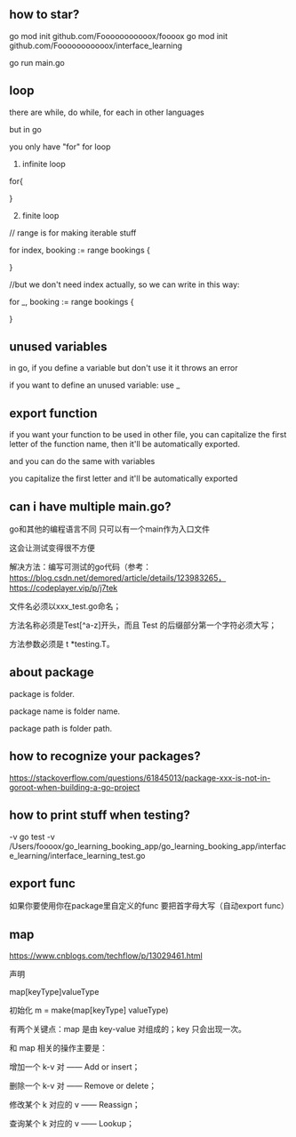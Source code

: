 ## how to star?

go mod init github.com/Fooooooooooox/foooox
go mod init github.com/Fooooooooooox/interface_learning


go run main.go


## loop

there are while, do while, for each in other languages

but in go 

you only have "for" for loop

1. infinite loop

for{
    
}

2. finite loop

 
// range is for making iterable stuff

for index, booking := range bookings {

}

//but we don't need index actually, so we can write in this way:

for _, booking := range bookings {

}




## unused variables

in go, if you define a variable but don't use it it throws an error

if you want to define an unused variable: use _


## export function

if you want your function to be used in other file, you can capitalize the first letter of the function name, then it'll be automatically exported.

and you can do the same with variables

you capitalize the first letter and it'll be automatically exported


## can i have multiple main.go?

go和其他的编程语言不同 只可以有一个main作为入口文件

这会让测试变得很不方便 

解决方法：编写可测试的go代码（参考：https://blog.csdn.net/demored/article/details/123983265，https://codeplayer.vip/p/j7tek

文件名必须以xxx_test.go命名；

方法名称必须是Test[^a-z]开头，而且 Test 的后缀部分第一个字符必须大写；

方法参数必须是 t *testing.T。

## about package

package is folder.

package name is folder name.

package path is folder path.

## how to recognize your packages?
https://stackoverflow.com/questions/61845013/package-xxx-is-not-in-goroot-when-building-a-go-project


## how to print stuff when testing?
-v
go test -v /Users/foooox/go_learning_booking_app/go_learning_booking_app/interface_learning/interface_learning_test.go

## export func

如果你要使用你在package里自定义的func 要把首字母大写（自动export func）

## map

https://www.cnblogs.com/techflow/p/13029461.html

声明

map[keyType]valueType

初始化
m = make(map[keyType] valueType)


有两个关键点：map 是由 key-value 对组成的；key 只会出现一次。

和 map 相关的操作主要是：

增加一个 k-v 对 —— Add or insert；

删除一个 k-v 对 —— Remove or delete；

修改某个 k 对应的 v —— Reassign；

查询某个 k 对应的 v —— Lookup；